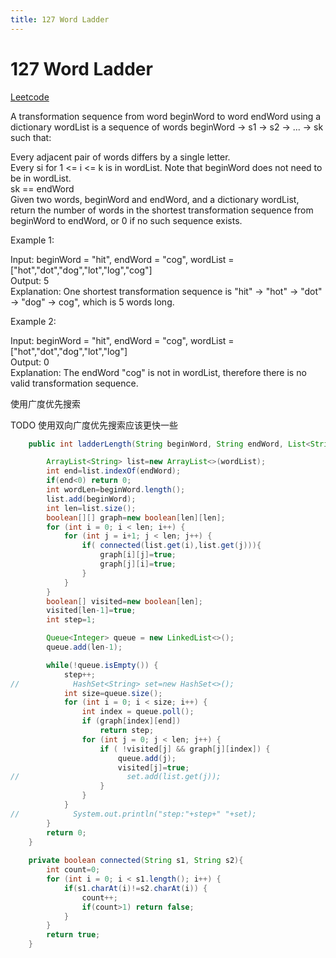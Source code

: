 ```yaml
---
title: 127 Word Ladder
---
```

# 127 Word Ladder

[Leetcode](https://leetcode.com/problems/word-ladder/)

A transformation sequence from word beginWord to word endWord using a dictionary wordList is a sequence of words beginWord -> s1 -> s2 -> ... -> sk such that:

Every adjacent pair of words differs by a single letter.  
Every si for 1 <= i <= k is in wordList. Note that beginWord does not need to be in wordList.    
sk == endWord  
Given two words, beginWord and endWord, and a dictionary wordList, return the number of words in the shortest transformation sequence from beginWord to endWord, or 0 if no such sequence exists.  

 

Example 1:

Input: beginWord = "hit", endWord = "cog", wordList = ["hot","dot","dog","lot","log","cog"]  
Output: 5  
Explanation: One shortest transformation sequence is "hit" -> "hot" -> "dot" -> "dog" -> cog", which is 5 words long.  

Example 2:  

Input: beginWord = "hit", endWord = "cog", wordList = ["hot","dot","dog","lot","log"]  
Output: 0  
Explanation: The endWord "cog" is not in wordList, therefore there is no valid transformation sequence.  

使用广度优先搜索

TODO 使用双向广度优先搜索应该更快一些

```java
    public int ladderLength(String beginWord, String endWord, List<String> wordList) {

        ArrayList<String> list=new ArrayList<>(wordList);
        int end=list.indexOf(endWord);
        if(end<0) return 0;
        int wordLen=beginWord.length();
        list.add(beginWord);
        int len=list.size();
        boolean[][] graph=new boolean[len][len];
        for (int i = 0; i < len; i++) {
            for (int j = i+1; j < len; j++) {
                if( connected(list.get(i),list.get(j))){
                    graph[i][j]=true;
                    graph[j][i]=true;
                }
            }
        }
        boolean[] visited=new boolean[len];
        visited[len-1]=true;
        int step=1;

        Queue<Integer> queue = new LinkedList<>();
        queue.add(len-1);

        while(!queue.isEmpty()) {
            step++;
//            HashSet<String> set=new HashSet<>();
            int size=queue.size();
            for (int i = 0; i < size; i++) {
                int index = queue.poll();
                if (graph[index][end])
                    return step;
                for (int j = 0; j < len; j++) {
                    if ( !visited[j] && graph[j][index]) {
                        queue.add(j);
                        visited[j]=true;
//                        set.add(list.get(j));
                    }
                }
            }
//            System.out.println("step:"+step+" "+set);
        }
        return 0;
    }
    
    private boolean connected(String s1, String s2){
        int count=0;
        for (int i = 0; i < s1.length(); i++) {
            if(s1.charAt(i)!=s2.charAt(i)) {
                count++;
                if(count>1) return false;
            }
        }
        return true;
    }
```